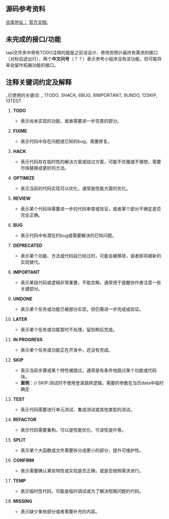 ## 源码参考资料
[仓库地址：](https://gitee.com/likeshop_gitee/likeshop)
[官方文档:](https://www.likeshop.cn/doc)

## 未完成的接口/功能
\api文件夹中带有TODO注释的就是之前没设计、修改但预计最终有需求的接口（对标侣途出行），两个**中文问号**（？？）表示参考小程序没有该功能，但可能将来会留作拓展功能的接口。

## 注释关键词约定及解释
 _已使用的关键词: _ 1TODO, 3HACK, 6BUG, 8IMPORTANT, 9UNDO, 12SKIP, 13TEST
1. **TODO**
    - 表示尚未实现的功能，或者需要进一步完善的部分。
        
2. **FIXME**
    - 表示代码中存在问题或已知的bug，需要修复。
        
3. **HACK**
    - 表示代码存在临时性的解决方案或绕过方案，可能不优雅或不理想，需要尽快替换成更好的方法。
        
4. **OPTIMIZE**
    - 表示当前的代码实现可以优化，通常是性能方面的优化。
        
5. **REVIEW**
    - 表示某个代码块需要进一步的代码审查或验证，或者某个部分不确定是否完全正确。
        
6. **BUG**
    - 表示代码中有潜在的bug或需要解决的已知问题。
        
7. **DEPRECATED**
    - 表示某个功能、方法或代码段已经过时，可能会被移除，或者即将被新的实现替代。
        
8. **IMPORTANT**
    - 表示某段代码或逻辑非常重要，不能忽略，通常用于提醒协作者注意一些关键部分。
        
9. **UNDONE**
    - 表示某个任务或功能已被部分实现，但仍需进一步完成或验证。
        
10. **LATER**
    - 表示某个任务或功能暂时不处理，留到稍后完成。
        
11. **IN PROGRESS**
    - 表示某个任务或功能正在开发中，还没有完成。
        
12. **SKIP**
    - 表示当前步骤或某个特性被跳过，通常是有条件地跳过某个功能或代码块。
    - **案例**：// SKIP:测试时不使用登录跳转逻辑，需要的参数在当页data中临时确定
13. **TEST**
    - 表示代码需要进行单元测试、集成测试或其他类型的测试。
        
14. **REFACTOR**
    - 表示代码需要重构，可以是性能优化、可读性提升等。
        
15. **SPLIT**
    - 表示某个大函数或文件需要拆分成更小的部分，提升可维护性。
        
16. **CONFIRM**
    - 表示需要确认某些特性或实现是否正确，或是否按照需求进行。

17. **TEMP**
    - 表示临时性代码，可能是临时调试或为了解决短期问题的代码。
        
18. **MISSING**
    - 表示缺少某些部分或者需要补充的内容。
